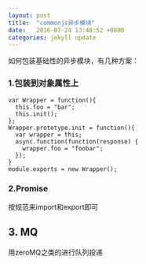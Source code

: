 ```yaml
---
layout: post
title:  "commonjs异步模块"
date:   2016-07-24 13:48:52 +0800
categories: jekyll update
---
```

如何包装基础性的异步模块，有几种方案：

### 1.包装到对象属性上
```
var Wrapper = function(){
  this.foo = "bar";
  this.init();
};
Wrapper.prototype.init = function(){
  var wrapper = this;  
  async.function(function(response) {
    wrapper.foo = "foobar";
  });
}
module.exports = new Wrapper();
```

### 2.Promise
按规范来import和export即可


## 3. MQ
用zeroMQ之类的进行队列投递
